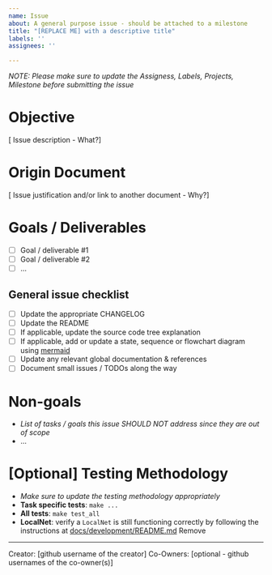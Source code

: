 ```yaml
---
name: Issue
about: A general purpose issue - should be attached to a milestone
title: "[REPLACE ME] with a descriptive title"
labels: ''
assignees: ''

---
```


_NOTE: Please make sure to update the _Assigness_, _Labels_, _Projects_, _Milestone_ before submitting the issue_

# Objective
[ Issue description - What?]

# Origin Document
[ Issue justification and/or link to another document - Why?]

# Goals / Deliverables
- [ ] Goal / deliverable #1
- [ ] Goal / deliverable #2
- [ ] ...

## General issue checklist
- [ ] Update the appropriate CHANGELOG
- [ ] Update the README
- [ ] If applicable, update the source code tree explanation
- [ ] If applicable, add or update a state, sequence or flowchart diagram using [mermaid](https://mermaid-js.github.io/mermaid/)
- [ ] Update any relevant global documentation & references
- [ ] Document small issues / TODOs along the way

# Non-goals
- *List of tasks / goals this issue SHOULD NOT address since they are out of scope*
- ...

# [Optional] Testing Methodology
- *Make sure to update the testing methodology appropriately*
- **Task specific tests**: `make ...` 
- **All tests**: `make test_all`
- **LocalNet**: verify a `LocalNet` is still functioning correctly by following the instructions at [docs/development/README.md](https://github.com/pokt-network/pocket/tree/main/docs/development)
Remove

---

Creator: [github username of the creator]
Co-Owners: [optional - github usernames of the co-owner(s)]
